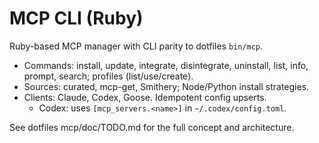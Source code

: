 # MCP CLI (Ruby)

Ruby-based MCP manager with CLI parity to dotfiles `bin/mcp`.

- Commands: install, update, integrate, disintegrate, uninstall, list, info,
  prompt, search; profiles (list/use/create).
- Sources: curated, mcp-get, Smithery; Node/Python install strategies.
- Clients: Claude, Codex, Goose. Idempotent config upserts.
  - Codex: uses `[mcp_servers.<name>]` in `~/.codex/config.toml`.

See dotfiles mcp/doc/TODO.md for the full concept and architecture.
